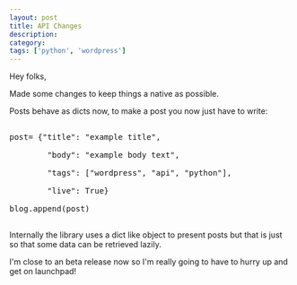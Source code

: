 ```yaml
---
layout: post
title: API Changes
description: 
category:
tags: ['python', 'wordpress']
---
```


Hey folks, 

Made some changes to keep things a native as possible.



Posts behave as dicts now, to make a post you now just have to write:



<pre class="brush: python;">

post= {"title": "example title",

		"body": "example body text",

		"tags": ["wordpress", "api", "python"],

		"live": True}

blog.append(post)

</pre>



Internally the library uses a dict like object to present posts but that is just so that some data can be retrieved lazily.



I'm close to an beta release now so I'm really going to have to hurry up and get on launchpad!